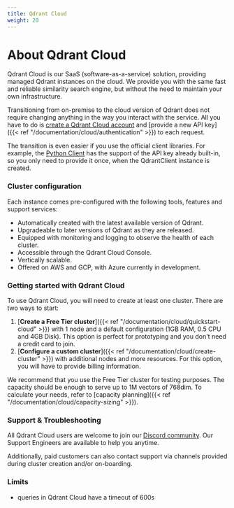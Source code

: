 ```yaml
---
title: Qdrant Cloud
weight: 20
---
```


# About Qdrant Cloud

Qdrant Cloud is our SaaS (software-as-a-service) solution, providing managed Qdrant instances on the cloud.
We provide you with the same fast and reliable similarity search engine, but without the need to maintain your own infrastructure.

Transitioning from on-premise to the cloud version of Qdrant does not require changing anything in the way you interact with the service. All you have to do is [create a Qdrant Cloud account](https://qdrant.to/cloud) and [provide a new API key]({{< ref "/documentation/cloud/authentication" >}}) to each request.

The transition is even easier if you use the official client libraries. For example, the [Python Client](https://github.com/qdrant/qdrant-client) has the support of the API key already built-in, so you only need to provide it once, when the QdrantClient instance is created.

### Cluster configuration

Each instance comes pre-configured with the following tools, features and support services:

- Automatically created with the latest available version of Qdrant.
- Upgradeable to later versions of Qdrant as they are released.
- Equipped with monitoring and logging to observe the health of each cluster. 
- Accessible through the Qdrant Cloud Console.
- Vertically scalable.
- Offered on AWS and GCP, with Azure currently in development. 

### Getting started with Qdrant Cloud

To use Qdrant Cloud, you will need to create at least one cluster. There are two ways to start:
1. [**Create a Free Tier cluster**]({{< ref "/documentation/cloud/quickstart-cloud" >}}) with 1 node and a default configuration (1GB RAM, 0.5 CPU and 4GB Disk). This option is perfect for prototyping and you don't need a credit card to join.
2. [**Configure a custom cluster**]({{< ref "/documentation/cloud/create-cluster" >}}) with additional nodes and more resources. For this option, you will have to provide billing information.

We recommend that you use the Free Tier cluster for testing purposes. The capacity should be enough to serve up to 1M vectors of 768dim. To calculate your needs, refer to [capacity planning]({{< ref "/documentation/cloud/capacity-sizing" >}}). 

### Support & Troubleshooting

All Qdrant Cloud users are welcome to join our [Discord community](https://qdrant.to/discord). Our Support Engineers are available to help you anytime.

Additionally, paid customers can also contact support via channels provided during cluster creation and/or on-boarding.

### Limits

- queries in Qdrant Cloud have a timeout of 600s